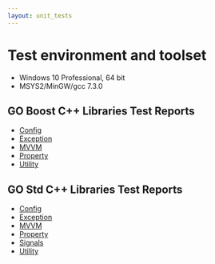 ```yaml
---
layout: unit_tests
---
```


# Test environment and toolset

* Windows 10 Professional, 64 bit
* MSYS2/MinGW/gcc 7.3.0

## GO Boost C++ Libraries Test Reports

* [Config](./GO_libraries_boost_config_tests_report.html)
* [Exception](./GO_libraries_boost_exception_tests_report.html)
* [MVVM](./GO_libraries_boost_mvvm_tests_report.html)
* [Property](./GO_libraries_boost_property_tests_report.html)
* [Utility](./GO_libraries_boost_utility_tests_report.html)

## GO Std C++ Libraries Test Reports

* [Config](./GO_libraries_std_config_tests_report.html)
* [Exception](./GO_libraries_std_exception_tests_report.html)
* [MVVM](./GO_libraries_std_mvvm_tests_report.html)
* [Property](./GO_libraries_std_property_tests_report.html)
* [Signals](./GO_libraries_std_signals_tests_report.html)
* [Utility](./GO_libraries_std_utility_tests_report.html)
